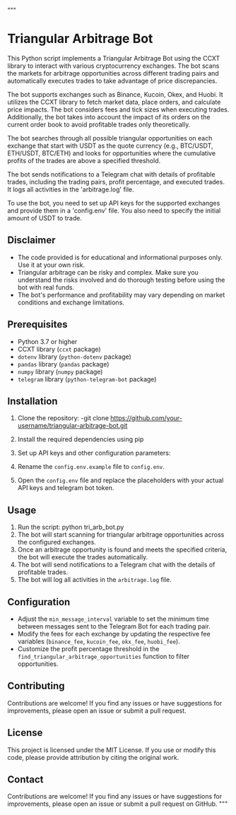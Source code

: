 """
# Triangular Arbitrage Bot

This Python script implements a Triangular Arbitrage Bot using the CCXT library to interact with various cryptocurrency exchanges. The bot scans the markets for arbitrage opportunities across different trading pairs and automatically executes trades to take advantage of price discrepancies.

The bot supports exchanges such as Binance, Kucoin, Okex, and Huobi. It utilizes the CCXT library to fetch market data, place orders, and calculate price impacts. The bot considers fees and tick sizes when executing trades. Additionally, the bot takes into account the impact of its orders on the current order book to avoid profitable trades only theoretically.

The bot searches through all possible triangular opportunities on each exchange that start with USDT as the quote currency (e.g., BTC/USDT, ETH/USDT, BTC/ETH) and looks for opportunities where the cumulative profits of the trades are above a specified threshold. 

The bot sends notifications to a Telegram chat with details of profitable trades, including the trading pairs, profit percentage, and executed trades. It logs all activities in the 'arbitrage.log' file.

To use the bot, you need to set up API keys for the supported exchanges and provide them in a 'config.env' file. You also need to specify the initial amount of USDT to trade.



## Disclaimer

- The code provided is for educational and informational purposes only. Use it at your own risk.
- Triangular arbitrage can be risky and complex. Make sure you understand the risks involved and do thorough testing before using the bot with real funds.
- The bot's performance and profitability may vary depending on market conditions and exchange limitations.

## Prerequisites

- Python 3.7 or higher
- CCXT library (`ccxt` package)
- `dotenv` library (`python-dotenv` package)
- `pandas` library (`pandas` package)
- `numpy` library (`numpy` package)
- `telegram` library (`python-telegram-bot` package)

## Installation

1. Clone the repository:  -git clone https://github.com/your-username/triangular-arbitrage-bot.git

2. Install the required dependencies using pip

3. Set up API keys and other configuration parameters:

4. Rename the `config.env.example` file to `config.env`.

 5. Open the `config.env` file and replace the placeholders with your actual API keys and telegram bot token.

## Usage

1. Run the script:  python tri_arb_bot.py
2. The bot will start scanning for triangular arbitrage opportunities across the configured exchanges.
3. Once an arbitrage opportunity is found and meets the specified criteria, the bot will execute the trades automatically.
4. The bot will send notifications to a Telegram chat with the details of profitable trades.
5. The bot will log all activities in the `arbitrage.log` file.

## Configuration

- Adjust the `min_message_interval` variable to set the minimum time between messages sent to the Telegram Bot for each trading pair.
- Modify the fees for each exchange by updating the respective fee variables (`binance_fee`, `kucoin_fee`, `okx_fee`, `huobi_fee`).
- Customize the profit percentage threshold in the `find_triangular_arbitrage_opportunities` function to filter opportunities.

## Contributing

Contributions are welcome! If you find any issues or have suggestions for improvements, please open an issue or submit a pull request.

## License

This project is licensed under the MIT License. If you use or modify this code, please provide attribution by citing the original work.


## Contact

Contributions are welcome! If you find any issues or have suggestions for improvements, please open an issue or submit a pull request on GitHub.
"""
